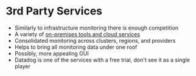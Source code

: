 # 3rd Party Services

* Similarly to infrastructure monitoring there is enough competition
* A variety of [on-premises tools and cloud services](https://rancher.com/learning-paths/best-practices-for-monitoring-and-alerting-on-kubernetes/)
* Consolidated monitoring across clusters, regions, and providers
* Helps to bring all monitoring data under one roof
* Possibly, more appealing GUI
* Datadog is one of the services with a free trial, don't see it as a single player



